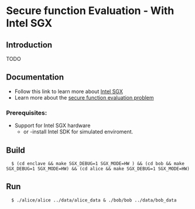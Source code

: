 Secure function Evaluation - With Intel SGX
================================================


Introduction
------------
TODO

Documentation
-------------
- Follow this link to learn more about [Intel SGX](https://github.com/intel/linux-sgx)
- Learn more about the [secure function evaluation problem](https://crypto.stanford.edu/pbc/notes/crypto/sfe.html)


### Prerequisites:
- Support for Intel SGX hardware
  * or
-install Intel SDK for simulated enviroment.


Build  
-----------------------------------------
  ```
    $ (cd enclave && make SGX_DEBUG=1 SGX_MODE=HW ) && (cd bob && make SGX_DEBUG=1 SGX_MODE=HW) && (cd alice && make SGX_DEBUG=1 SGX_MODE=HW)
  ```

Run  
-----------------------------------------
  ```
    $ ./alice/alice ../data/alice_data & ./bob/bob ../data/bob_data 
  ```
